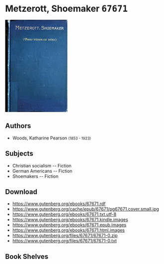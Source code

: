 # Metzerott, Shoemaker <kbd>67671</kbd>

![](./cover.medium.jpg "")

## Authors


 - Woods, Katharine Pearson <small>(1853 - 1923)</small>

## Subjects


 - Christian socialism -- Fiction
 - German Americans -- Fiction
 - Shoemakers -- Fiction

## Download


 - https://www.gutenberg.org/ebooks/67671.rdf
 - https://www.gutenberg.org/cache/epub/67671/pg67671.cover.small.jpg
 - https://www.gutenberg.org/ebooks/67671.txt.utf-8
 - https://www.gutenberg.org/ebooks/67671.kindle.images
 - https://www.gutenberg.org/ebooks/67671.epub.images
 - https://www.gutenberg.org/ebooks/67671.html.images
 - https://www.gutenberg.org/files/67671/67671-0.zip
 - https://www.gutenberg.org/files/67671/67671-0.txt

## Book Shelves


